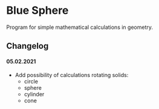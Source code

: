 # Blue Sphere
Program for simple mathematical calculations in geometry.

## Changelog

#### 05.02.2021
- Add possibility of calculations rotating solids: 
  * circle
  * sphere
  * cylinder
  * cone  
